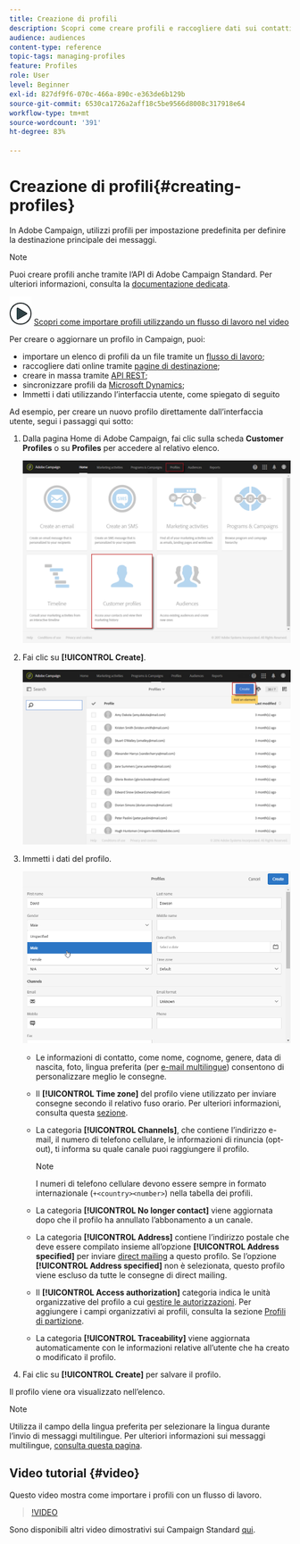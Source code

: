 ```yaml
---
title: Creazione di profili
description: Scopri come creare profili e raccogliere dati sui contatti tramite API, funzionalità di importazione, acquisizione online, aggiornamenti automatici o manuali.
audience: audiences
content-type: reference
topic-tags: managing-profiles
feature: Profiles
role: User
level: Beginner
exl-id: 827df9f6-070c-466a-890c-e363de6b129b
source-git-commit: 6530ca1726a2aff18c5be9566d8008c317918e64
workflow-type: tm+mt
source-wordcount: '391'
ht-degree: 83%

---
```


# Creazione di profili{#creating-profiles}

In Adobe Campaign, utilizzi profili per impostazione predefinita per definire la destinazione principale dei messaggi.

>[!NOTE]
>
>Puoi creare profili anche tramite l’API di Adobe Campaign Standard. Per ulteriori informazioni, consulta la [documentazione dedicata](../../api/using/creating-profiles-api.md).

![](assets/do-not-localize/how-to-video.png) [Scopri come importare profili utilizzando un flusso di lavoro nel video](#video)

Per creare o aggiornare un profilo in Campaign, puoi:

* importare un elenco di profili da un file tramite un [flusso di lavoro](../../automating/using/creating-import-workflow-templates.md);
* raccogliere dati online tramite [pagine di destinazione](../../channels/using/getting-started-with-landing-pages.md);
* creare in massa tramite [API REST](../../api/using/get-started-apis.md);
* sincronizzare profili da [Microsoft Dynamics](../../integrating/using/d365-acs-get-started.md);
* Immetti i dati utilizzando l’interfaccia utente, come spiegato di seguito

Ad esempio, per creare un nuovo profilo direttamente dall’interfaccia utente, segui i passaggi qui sotto:

1. Dalla pagina Home di Adobe Campaign, fai clic sulla scheda **Customer Profiles** o su **Profiles** per accedere al relativo elenco.

   ![](assets/profile_creation_1.png)

1. Fai clic su **[!UICONTROL Create]**.

   ![](assets/profile_creation.png)

1. Immetti i dati del profilo.

   ![](assets/profile_creation1.png)

   * Le informazioni di contatto, come nome, cognome, genere, data di nascita, foto, lingua preferita (per [e-mail multilingue](../../channels/using/creating-a-multilingual-email.md)) consentono di personalizzare meglio le consegne.
   * Il **[!UICONTROL Time zone]** del profilo viene utilizzato per inviare consegne secondo il relativo fuso orario. Per ulteriori informazioni, consulta questa [sezione](../../sending/using/sending-messages-at-the-recipient-s-time-zone.md).
   * La categoria **[!UICONTROL Channels]**, che contiene l’indirizzo e-mail, il numero di telefono cellulare, le informazioni di rinuncia (opt-out), ti informa su quale canale puoi raggiungere il profilo.

     >[!NOTE]
     > I numeri di telefono cellulare devono essere sempre in formato internazionale (`+<country><number>`) nella tabella dei profili.

   * La categoria **[!UICONTROL No longer contact]** viene aggiornata dopo che il profilo ha annullato l’abbonamento a un canale.
   * La categoria **[!UICONTROL Address]** contiene l’indirizzo postale che deve essere compilato insieme all’opzione **[!UICONTROL Address specified]** per inviare [direct mailing](../../channels/using/about-direct-mail.md) a questo profilo. Se l’opzione **[!UICONTROL Address specified]** non è selezionata, questo profilo viene escluso da tutte le consegne di direct mailing.
   * Il **[!UICONTROL Access authorization]** categoria indica le unità organizzative del profilo a cui [gestire le autorizzazioni](../../administration/using/about-access-management.md). Per aggiungere i campi organizzativi ai profili, consulta la sezione [Profili di partizione](../../administration/using/organizational-units.md#partitioning-profiles).
   * La categoria **[!UICONTROL Traceability]** viene aggiornata automaticamente con le informazioni relative all’utente che ha creato o modificato il profilo.

1. Fai clic su **[!UICONTROL Create]** per salvare il profilo.

Il profilo viene ora visualizzato nell’elenco.

>[!NOTE]
>Utilizza il campo della lingua preferita per selezionare la lingua durante l’invio di messaggi multilingue. Per ulteriori informazioni sui messaggi multilingue, [consulta questa pagina](../../channels/using/creating-a-multilingual-email.md).

## Video tutorial {#video}

Questo video mostra come importare i profili con un flusso di lavoro.

>[!VIDEO](https://video.tv.adobe.com/v/24993?quality=12)

Sono disponibili altri video dimostrativi sui Campaign Standard [qui](https://experienceleague.adobe.com/docs/campaign-standard-learn/tutorials/overview.html?lang=it).
